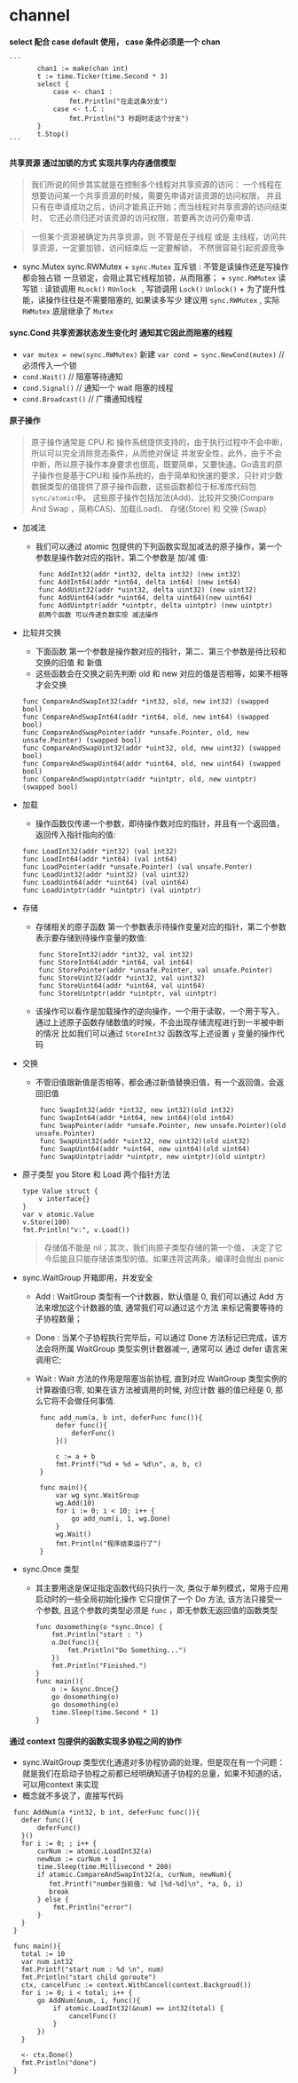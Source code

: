 # channel
#### select 配合 case default 使用， case 条件必须是一个 chan
    ```
           chan1 := make(chan int)
           t := time.Ticker(time.Second * 3)
           select {
               case <- chan1 :
                   fmt.Println("在走这条分支")
               case <- t.C :
                   fmt.Println("3 秒超时走这个分支")
           }
           t.Stop()
    ```

#### 共享资源 通过加锁的方式 实现共享内存通信模型
> 我们所说的同步其实就是在控制多个线程对共享资源的访问：
    一个线程在想要访问某一个共享资源的时候，需要先申请对该资源的访问权限，
    并且只有在申请成功之后，访问才能真正开始；而当线程对共享资源的访问结束时，
    它还必须归还对该资源的访问权限，若要再次访问仍需申请.
    
> 一但某个资源被确定为共享资源，则 不管是在子线程 或是 主线程，访问共享资源，一定要加锁，访问结束后 一定要解锁，
    不然很容易引起资源竞争
    
 - sync.Mutex  sync.RWMutex
        + `sync.Mutex` 互斥锁 : 不管是读操作还是写操作都会独占锁 一旦锁定，会阻止其它线程加锁，从而阻塞；
        + `sync.RWMutex` 读写锁 : 读锁调用 `RLock()` `RUnlock ` , 写锁调用 `Lock()` `Unlock()`
        + 为了提升性能，读操作往往是不需要阻塞的, 如果读多写少 建议用 `sync.RWMutex` , 实际 `RWMutex` 底层继承了 `Mutex`
        
        
#### sync.Cond 共享资源状态发生变化时 通知其它因此而阻塞的线程
 - `var mutex = new(sync.RWMutex)` 新建 `var cond = sync.NewCond(mutex)`  // 必须传入一个锁
 - `cond.Wait()` // 阻塞等待通知
 - `cond.Signal()` // 通知一个 wait 阻塞的线程
 - `cond.Broadcast()` // 广播通知线程
 
#### 原子操作
 > 原子操作通常是 CPU 和 操作系统提供支持的，由于执行过程中不会中断，所以可以完全消除竞态条件，从而绝对保证
 并发安全性，此外，由于不会中断，所以原子操作本身要求也很高，既要简单，又要快速。Go语言的原子操作也是基于CPU和
 操作系统的，由于简单和快速的要求，只针对少数数据类型的值提供了原子操作函数，这些函数都位于标准库代码包 `sync/atomic`中。
 这些原子操作包括加法(Add)、比较并交换(Compare And Swap ，简称CAS)、加载(Load)、 存储(Store) 和 交换 (Swap)
 
 - 加减法
    + 我们可以通过 atomic 包提供的下列函数实现加减法的原子操作，第一个参数是操作数对应的指针，第二个参数是 加/减 值:
    ```
        func AddInt32(addr *int32, delta int32) (new int32)
        func AddInt64(addr *int64, delta int64) (new int64)
        func AddUint32(addr *uint32, delta uint32) (new uint32)
        func AddUint64(addr *uint64, delta uint64)(new uint64)
        func AddUintptr(addr *uintptr, delta uintptr) (new uintptr)
        前两个函数 可以传递负数实现 减法操作
    ```
 - 比较并交换
    + 下面函数 第一个参数是操作数对应的指针，第二、第三个参数是待比较和交换的旧值 和 新值
    + 这些函数会在交换之前先判断 old 和 new 对应的值是否相等，如果不相等才会交换
    ```
    func CompareAndSwapInt32(addr *int32, old, new int32) (swapped bool)
    func CompareAndSwapInt64(addr *int64, old, new int64) (swapped bool)
    func CompareAndSwapPointer(addr *unsafe.Pointer, old, new unsafe.Pointer) (swapped bool)
    func CompareAndSwapUint32(addr *uint32, old, new uint32) (swapped bool)
    func CompareAndSwapUint64(addr *uint64, old, new uint64) (swapped bool)
    func CompareAndSwapUintptr(addr *uintptr, old, new uintptr) (swapped bool)
    ```
    
 - 加载
    + 操作函数仅传递一个参数，即待操作数对应的指针，并且有一个返回值，返回传入指针指向的值:
    ```
    func LoadInt32(addr *int32) (val int32)
    func LoadInt64(addr *int64) (val int64)
    func LoadPointer(addr *unsafe.Pointer) (val unsafe.Ponter)
    func LoadUint32(addr *uint32) (val uint32)
    func LoadUint64(addr *uint64) (val uint64)
    func LoadUintptr(addr *uintptr) (val uintptr)
    ```
    
 - 存储
    + 存储相关的原子函数 第一个参数表示待操作变量对应的指针，第二个参数表示要存储到待操作变量的数值:
    ```
        func StoreInt32(addr *int32, val int32)
        func StoreInt64(addr *int64, val int64)
        func StorePointer(addr *unsafe.Pointer, val unsafe.Pointer)
        func StoreUint32(addr *uint32, val uint32)
        func StoreUint64(addr *uint64, val uint64)
        func StoreUintptr(addr *uintptr, val uintptr)
    ```
    + 该操作可以看作是加载操作的逆向操作，一个用于读取，一个用于写入，通过上述原子函数存储数值的时候，不会出现存储流程进行到一半被中断的情况
    比如我们可以通过 `StoreInt32` 函数改写上述设置 `y` 变量的操作代码
    
 - 交换
    + 不管旧值跟新值是否相等，都会通过新值替换旧值，有一个返回值，会返回旧值
        ```
         func SwapInt32(addr *int32, new int32)(old int32)
         func SwapInt64(addr *int64, new int64)(old int64)
         func SwapPointer(addr *unsafe.Pointer, new unsafe.Pointer)(old unsafe.Pointer)
         func SwapUint32(addr *uint32, new uint32)(old uint32)
         func SwapUint64(addr *uint64, new uint64)(old uint64)
         func SwapUintptr(addr *uintptr, new uintptr)(old uintptr)
        ```
        
 - 原子类型 you Store 和 Load 两个指针方法
    ```
    type Value struct {
        v interface{}
    }
    var v atomic.Value
    v.Store(100)
    fmt.Println("v:", v.Load())
    ```
    > 存储值不能是 nil；其次，我们向原子类型存储的第一个值，
    决定了它今后能且只能存储该类型的值。如果违背这两条，编译时会抛出 panic
    
 - sync.WaitGroup 开箱即用，并发安全
    + Add : WaitGroup 类型有一个计数器，默认值是 0, 我们可以通过 Add 方法来增加这个计数器的值, 通常我们可以通过这个方法
    来标记需要等待的子协程数量；
    + Done : 当某个子协程执行完毕后，可以通过 Done 方法标记已完成，该方法会将所属 WaitGroup 类型实例计数器减一, 通常可以
    通过 defer 语言来调用它;
    + Wait : Wait 方法的作用是阻塞当前协程, 直到对应 WaitGroup 类型实例的计算器值归零, 如果在该方法被调用的时候, 对应计数
    器的值已经是 0, 那么它将不会做任何事情.
    
       ```
        func add_num(a, b int, deferFunc func()){
            defer func(){
                deferFunc()
            }()
            
            c := a + b
            fmt.Printf("%d + %d = %d\n", a, b, c)
        }
        
        func main(){
            var wg sync.WaitGroup
            wg.Add(10)
            for i := 0; i < 10; i++ {
                go add_num(i, 1, wg.Done)
            }
            wg.Wait()
            fmt.Println("程序结束运行了")
        }
       ```
       
 - sync.Once 类型
    + 其主要用途是保证指定函数代码只执行一次, 类似于单列模式，常用于应用启动时的一些全局初始化操作
    它只提供了一个 Do 方法, 该方法只接受一个参数, 且这个参数的类型必须是 `func`
    ，即无参数无返回值的函数类型
        ```
        func dosomething(o *sync.Once) {
            fmt.Println("start : ")
            o.Do(func(){
                fmt.Println("Do Something...")
            })
            fmt.Println("Finished.")
        }
        func main(){
            o := &sync.Once{}
            go dosomething(o)
            go dosomething(o)
            time.Sleep(time.Second * 1)
        }
        ```
#### 通过 context 包提供的函数实现多协程之间的协作
 + sync.WaitGroup 类型优化通道对多协程协调的处理，但是现在有一个问题：
 就是我们在启动子协程之前都已经明确知道子协程的总量，如果不知道的话，可以用context 来实现
 + 概念就不多说了，直接写代码
 ```
  func AddNum(a *int32, b int, deferFunc func()){
    defer func(){
        deferFunc()
    }()
    for i := 0; ; i++ {
        curNum := atomic.LoadInt32(a)
        newNum := curNum + 1
        time.Sleep(time.Millisecond * 200)
        if atomic.CompareAndSwapInt32(a, curNum, newNum){
           fmt.Printf("number当前值: %d [%d-%d]\n", *a, b, i)
           break
        } else {
            fmt.Println("error")
        }
    }
  }
  
  func main(){
    total := 10
    var num int32
    fmt.Printf("start num : %d \n", num)
    fmt.Println("start child goroute")
    ctx, cancelFunc := context.WithCancel(context.Backgroud())
    for i := 0; i < total; i++ {
        go AddNum(&num, i, func(){
            if atomic.LoadInt32(&num) == int32(total) {
                cancelFunc()
            }
        })
    }
    
    <- ctx.Done()
    fmt.Println("done")
  }
 ```
 
  
        
 
    

        
        
